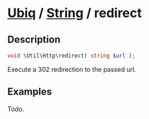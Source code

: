 [Ubiq](../index.md) / [String](../index.md#http) / redirect
======


Description
-------- 

```php
void \Util\Http\redirect( string $url );
```

Execute a 302 redirection to the passed url.



Examples
--------

Todo.